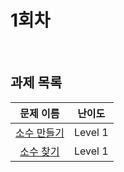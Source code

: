 # 1회차

<br>

## 과제 목록

|                                                 문제 이름                                                 | 난이도  |
| :-------------------------------------------------------------------------------------------------------: | :-----: |
| <a href="https://school.programmers.co.kr/learn/courses/30/lessons/12977" target="_blank">소수 만들기</a> | Level 1 |
|  <a href="https://school.programmers.co.kr/learn/courses/30/lessons/12921" target="_blank">소수 찾기</a>  | Level 1 |
